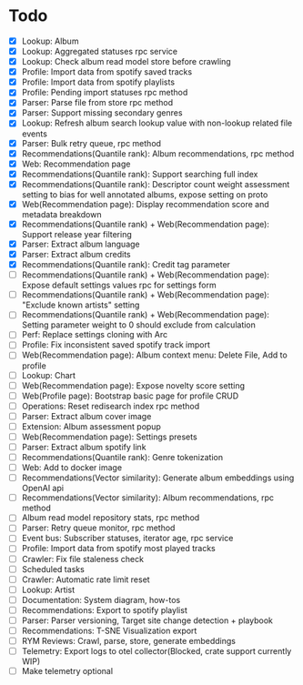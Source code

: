 # Todo

- [x] Lookup: Album
- [x] Lookup: Aggregated statuses rpc service
- [x] Lookup: Check album read model store before crawling
- [x] Profile: Import data from spotify saved tracks
- [x] Profile: Import data from spotify playlists
- [x] Profile: Pending import statuses rpc method
- [x] Parser: Parse file from store rpc method
- [x] Parser: Support missing secondary genres
- [x] Lookup: Refresh album search lookup value with non-lookup related file events
- [x] Parser: Bulk retry queue, rpc method
- [x] Recommendations(Quantile rank): Album recommendations, rpc method
- [x] Web: Recommendation page
- [x] Recommendations(Quantile rank): Support searching full index
- [x] Recommendations(Quantile rank): Descriptor count weight assessment setting to bias for well annotated albums, expose setting on proto
- [x] Web(Recommendation page): Display recommendation score and metadata breakdown
- [x] Recommendations(Quantile rank) + Web(Recommendation page): Support release year filtering
- [x] Parser: Extract album language
- [x] Parser: Extract album credits
- [x] Recommendations(Quantile rank): Credit tag parameter
- [ ] Recommendations(Quantile rank) + Web(Recommendation page): Expose default settings values rpc for settings form
- [ ] Recommendations(Quantile rank) + Web(Recommendation page): "Exclude known artists" setting
- [ ] Recommendations(Quantile rank) + Web(Recommendation page): Setting parameter weight to 0 should exclude from calculation
- [ ] Perf: Replace settings cloning with Arc
- [ ] Profile: Fix inconsistent saved spotify track import
- [ ] Web(Recommendation page): Album context menu: Delete File, Add to profile
- [ ] Lookup: Chart
- [ ] Web(Recommendation page): Expose novelty score setting
- [ ] Web(Profile page): Bootstrap basic page for profile CRUD
- [ ] Operations: Reset redisearch index rpc method
- [ ] Parser: Extract album cover image
- [ ] Extension: Album assessment popup
- [ ] Web(Recommendation page): Settings presets
- [ ] Parser: Extract album spotify link
- [ ] Recommendations(Quantile rank): Genre tokenization
- [ ] Web: Add to docker image
- [ ] Recommendations(Vector similarity): Generate album embeddings using OpenAI api
- [ ] Recommendations(Vector similarity): Album recommendations, rpc method
- [ ] Album read model repository stats, rpc method
- [ ] Parser: Retry queue monitor, rpc method
- [ ] Event bus: Subscriber statuses, iterator age, rpc service
- [ ] Profile: Import data from spotify most played tracks
- [ ] Crawler: Fix file staleness check
- [ ] Scheduled tasks
- [ ] Crawler: Automatic rate limit reset
- [ ] Lookup: Artist
- [ ] Documentation: System diagram, how-tos
- [ ] Recommendations: Export to spotify playlist
- [ ] Parser: Parser versioning, Target site change detection + playbook
- [ ] Recommendations: T-SNE Visualization export
- [ ] RYM Reviews: Crawl, parse, store, generate embeddings
- [ ] Telemetry: Export logs to otel collector(Blocked, crate support currently WIP)
- [ ] Make telemetry optional
